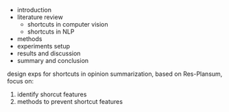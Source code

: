 - introduction
- literature review
    - shortcuts in computer vision
    - shortcuts in NLP
- methods
- experiments setup
- results and discussion
- summary and conclusion

design exps for shortcuts in opinion summarization, based on Res-Plansum, focus on:
1. identify shorcut features
2. methods to prevent shortcut features
